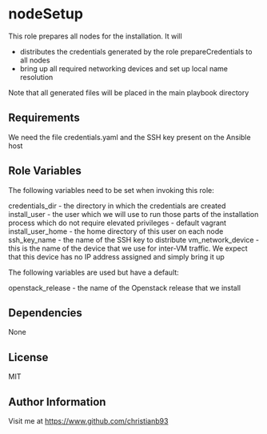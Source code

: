 nodeSetup
=========

This role prepares all nodes for the installation. It will

- distributes the credentials generated by the role prepareCredentials to all nodes
- bring up all required networking devices and set up local name resolution


Note that all generated files will be placed in the main playbook directory

Requirements
------------

We need the file credentials.yaml and the SSH key present on the Ansible host

Role Variables
--------------

The following variables need to be set when invoking this role:

credentials_dir - the directory in which the credentials are created
install_user - the user which we will use to run those parts of the installation process which do not require elevated privileges - default vagrant
install_user_home - the home directory of this user on each node
ssh_key_name - the name of the SSH key to distribute
vm_network_device - this is the name of the device that we use for inter-VM traffic. We expect that this device has no IP address assigned and simply bring it up

The following variables are used but have a default:

openstack_release - the name of the Openstack release that we install

Dependencies
------------

None


License
-------

MIT

Author Information
------------------

Visit me at https://www.github.com/christianb93
